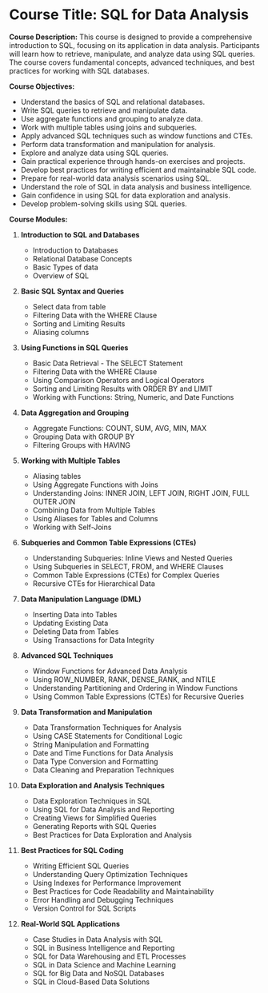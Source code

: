 # Course Title: SQL for Data Analysis

**Course Description:** This course is designed to provide a comprehensive introduction to SQL, focusing on its application in data analysis. Participants will learn how to retrieve, manipulate, and analyze data using SQL queries. The course covers fundamental concepts, advanced techniques, and best practices for working with SQL databases.

**Course Objectives:**

*   Understand the basics of SQL and relational databases.
*   Write SQL queries to retrieve and manipulate data.
*   Use aggregate functions and grouping to analyze data.
*   Work with multiple tables using joins and subqueries.
*   Apply advanced SQL techniques such as window functions and CTEs.
*   Perform data transformation and manipulation for analysis.
*   Explore and analyze data using SQL queries.
*   Gain practical experience through hands-on exercises and projects.
*   Develop best practices for writing efficient and maintainable SQL code.
*   Prepare for real-world data analysis scenarios using SQL.
*   Understand the role of SQL in data analysis and business intelligence.
*   Gain confidence in using SQL for data exploration and analysis.
*   Develop problem-solving skills using SQL queries.

**Course Modules:**

1.  **Introduction to SQL and Databases**
    *   Introduction to Databases
    *   Relational Database Concepts
    *   Basic Types of data
    *   Overview of SQL
2.  **Basic SQL Syntax and Queries**
    *   Select data from table
    *   Filtering Data with the WHERE Clause
    *   Sorting and Limiting Results
    *   Aliasing columns

3.  **Using Functions in SQL Queries**
    *   Basic Data Retrieval - The SELECT Statement
    *   Filtering Data with the WHERE Clause
    *   Using Comparison Operators and Logical Operators
    *   Sorting and Limiting Results with ORDER BY and LIMIT
    *   Working with Functions: String, Numeric, and Date Functions
4.  **Data Aggregation and Grouping**
    *   Aggregate Functions: COUNT, SUM, AVG, MIN, MAX
    *   Grouping Data with GROUP BY
    *   Filtering Groups with HAVING
5.  **Working with Multiple Tables**
    *   Aliasing tables
    *   Using Aggregate Functions with Joins
    *   Understanding Joins: INNER JOIN, LEFT JOIN, RIGHT JOIN, FULL OUTER JOIN
    *   Combining Data from Multiple Tables
    *   Using Aliases for Tables and Columns
    *   Working with Self-Joins
6.  **Subqueries and Common Table Expressions (CTEs)**
    *   Understanding Subqueries: Inline Views and Nested Queries
    *   Using Subqueries in SELECT, FROM, and WHERE Clauses
    *   Common Table Expressions (CTEs) for Complex Queries
    *   Recursive CTEs for Hierarchical Data
7.  **Data Manipulation Language (DML)**
    *   Inserting Data into Tables
    *   Updating Existing Data
    *   Deleting Data from Tables
    *   Using Transactions for Data Integrity
8.  **Advanced SQL Techniques**
    *   Window Functions for Advanced Data Analysis
    *   Using ROW_NUMBER, RANK, DENSE_RANK, and NTILE
    *   Understanding Partitioning and Ordering in Window Functions
    *   Using Common Table Expressions (CTEs) for Recursive Queries
9.  **Data Transformation and Manipulation**
    *   Data Transformation Techniques for Analysis
    *   Using CASE Statements for Conditional Logic
    *   String Manipulation and Formatting
    *   Date and Time Functions for Data Analysis
    *   Data Type Conversion and Formatting
    *   Data Cleaning and Preparation Techniques
10. **Data Exploration and Analysis Techniques**
    *   Data Exploration Techniques in SQL
    *   Using SQL for Data Analysis and Reporting
    *   Creating Views for Simplified Queries
    *   Generating Reports with SQL Queries
    *   Best Practices for Data Exploration and Analysis
11. **Best Practices for SQL Coding**
    *   Writing Efficient SQL Queries
    *   Understanding Query Optimization Techniques
    *   Using Indexes for Performance Improvement
    *   Best Practices for Code Readability and Maintainability
    *   Error Handling and Debugging Techniques
    *   Version Control for SQL Scripts
12. **Real-World SQL Applications**
    *   Case Studies in Data Analysis with SQL
    *   SQL in Business Intelligence and Reporting
    *   SQL for Data Warehousing and ETL Processes
    *   SQL in Data Science and Machine Learning
    *   SQL for Big Data and NoSQL Databases
    *   SQL in Cloud-Based Data Solutions
